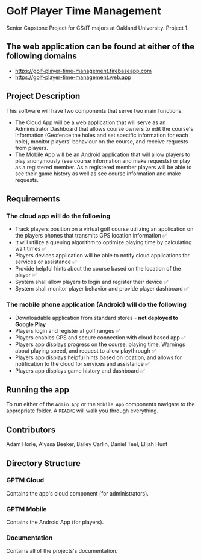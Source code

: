 # Golf Player Time Management

Senior Capstone Project for CS/IT majors at Oakland University. Project 1.

## The web application can be found at either of the following domains

* https://golf-player-time-management.firebaseapp.com
* https://golf-player-time-management.web.app

## Project Description

This software will have two components that serve two main functions:
* The Cloud App will be a web application that will serve as an Administrator Dashboard that allows course owners to edit the course's information (Geofence the holes and set specific information for each hole), monitor players' behaviour on the course, and receive requests from players.
* The Mobile App will be an Android application that will allow players to play anonymously (see course information and make requests) or play as a registered member. As a registered member players will be able to see their game history as well as see course information and make requests.

## Requirements

### The cloud app will do the following

* Track players position on a virtual golf course utilizing an application on the players phones that
transmits GPS location information ✅
* It will utilize a queuing algorithm to optimize playing time by calculating wait times ✅
* Players devices application will be able to notify cloud applications for services or assistance ✅
* Provide helpful hints about the course based on the location of the player ✅
* System shall allow players to login and register their device ✅
* System shall monitor player behavior and provide player dashboard ✅

### The mobile phone application (Android) will do the following

* Downloadable application from standard stores - <strong>not deployed to Google Play</strong>
* Players login and register at golf ranges ✅
* Players enables GPS and secure connection with cloud based app ✅
* Players app displays progress on the course, playing time, Warnings about playing speed, and
request to allow playthrough ✅
* Players app displays helpful hints based on location, and allows for notification to the cloud for
services and assistance ✅
* Players app displays game history and dashboard ✅

## Running the app

To run either of the `Admin App` or the `Mobile App` components navigate to the appropriate folder. A `README` will walk you through everything.

## Contributors

Adam Horle, Alyssa Beeker, Bailey Carlin, Daniel Teel, Elijah Hunt

## Directory Structure

### GPTM Cloud

Contains the app's cloud component (for administrators).

### GPTM Mobile

Contains the Android App (for players).

### Documentation

Contains all of the projects's documentation.
